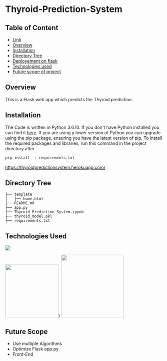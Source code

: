 # Thyroid-Prediction-System

## Table of Content
  * [Link](#link)
  * [Overview](#overview)
  * [Installation](#installation)
  * [Directory Tree](#directory-tree)
  * [Deployement on flask](#deployement-on-flask)
  * [Technologies used](#technologies-used)
  * [Future scope of project](#future-scope)

## Overview
This is a Flask web app which predicts the Thyroid prediction.

## Installation
The Code is written in Python 3.6.10. If you don't have Python installed you can find it [here](https://www.python.org/downloads/). If you are using a lower version of Python you can upgrade using the pip package, ensuring you have the latest version of pip. To install the required packages and libraries, run this command in the project directory after 
```bash
pip install -r requirements.txt
```
https://thyroidpredictionsystem.herokuapp.com/
## Directory Tree 
```
├── template
│   ├── home.html
├── README.md
├── app.py
├── Thyroid Prediction System.ipynb
├── thyroid_model.pkl
├── requirements.txt
```


## Technologies Used

![](https://forthebadge.com/images/badges/made-with-python.svg)

[<img target="_blank" src="https://flask.palletsprojects.com/en/1.1.x/_images/flask-logo.png" width=170>](https://flask.palletsprojects.com/en/1.1.x/)) [<img target="_blank" src="https://scikit-learn.org/stable/_static/scikit-learn-logo-small.png" width=200>](https://scikit-learn.org/stable/) 

## Future Scope

* Use multiple Algorithms
* Optimize Flask app.py
* Front-End 
